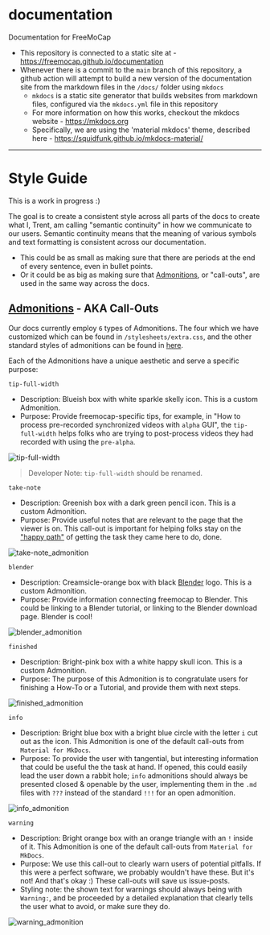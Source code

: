 # documentation

Documentation for FreeMoCap


 - This repository is connected to a static site at - https://freemocap.github.io/documentation
 - Whenever there is a commit to the `main` branch of this repository, a github action will attempt to build a new version of the documentation site from the markdown files in the `/docs/` folder using `mkdocs`
     - `mkdocs` is a static site generator that builds websites from markdown files, configured via the `mkdocs.yml` file in this repository
     - For more information on how this works, checkout the mkdocs website - https://mkdocs.org
     - Specifically, we are using the 'material mkdocs' theme, described here - https://squidfunk.github.io/mkdocs-material/

___

# Style Guide

This is a work in progress :)

The goal is to create a consistent style across all parts of the docs to create what I, Trent, am calling "semantic continuity" in how we communicate to our users. Semantic continuity means that the meaning of various symbols and text formatting is consistent across our documentation.
- This could be as small as making sure that there are periods at the end of every sentence, even in bullet points.
- Or it could be as big as making sure that [Admonitions](https://squidfunk.github.io/mkdocs-material/reference/admonitions/), or "call-outs", are used in the same way across the docs.

## [Admonitions](https://squidfunk.github.io/mkdocs-material/reference/admonitions/) - AKA Call-Outs
Our docs currently employ `6` types of Admonitions. The four which we have customized which can be found in `/stylesheets/extra.css`, and the other standard styles of admonitions can be found in [here](https://squidfunk.github.io/mkdocs-material/reference/admonitions/#supported-types).

Each of the Admonitions have a unique aesthetic and serve a specific purpose:

`tip-full-width`
- Description: Blueish box with white sparkle skelly icon. This is a custom Admonition.
- Purpose: Provide freemocap-specific tips, for example, in "How to process pre-recorded synchronized videos with `alpha` GUI", the `tip-full-width` helps folks who are trying to post-process videos they had recorded with using the `pre-alpha`.

![tip-full-width](https://user-images.githubusercontent.com/62706609/202797425-e0d0ec64-7752-4aeb-a76e-a39dd671be9f.png)
> Developer Note: `tip-full-width` should be renamed.

`take-note`
- Description: Greenish box with a dark green pencil icon. This is a custom Admonition.
- Purpose: Provide useful notes that are relevant to the page that the viewer is on. This call-out is important for helping folks stay on the ["happy path"](https://en.wikipedia.org/wiki/Happy_path) of getting the task they came here to do, done.

![take-note_admonition](https://user-images.githubusercontent.com/62706609/202797519-31d45917-568c-40f4-9978-a6f2a2205177.png)

`blender`
- Description: Creamsicle-orange box with black [Blender](https://www.google.com/search?client=firefox-b-1-d&q=blender) logo. This is a custom Admonition.
- Purpose: Provide information connecting freemocap to Blender. This could be linking to a Blender tutorial, or linking to the Blender download page. Blender is cool!

![blender_admonition](https://user-images.githubusercontent.com/62706609/202797532-8cf8f03b-14de-4725-9c5d-933a70329000.png)

`finished`
- Description: Bright-pink box with a white happy skull icon. This is a custom Admonition.
- Purpose: The purpose of this Admonition is to congratulate users for finishing a How-To or a Tutorial, and provide them with next steps.

![finished_admonition](https://user-images.githubusercontent.com/62706609/202797567-d03ec289-8e66-4577-b831-1cd4ab4f6374.png)

`info`
- Description: Bright blue box with a bright blue circle with the letter `i` cut out as the icon. This Admonition is one of the default call-outs from `Material for MkDocs`.
- Purpose: To provide the user with tangential, but interesting information that could be useful the the task at hand. If opened, this could easily lead the user down a rabbit hole; `info` admonitions should always be presented closed & openable by the user, implementing them in the `.md` files with `???` instead of the standard `!!!` for an open admonition.

![info_admonition](https://user-images.githubusercontent.com/62706609/202797755-e8bd7d78-5ddd-412a-8084-b0e5e20e9186.png)

`warning`
- Description: Bright orange box with an orange triangle with an `!` inside of it. This Admonition is one of the default call-outs from `Material for MkDocs`.
- Purpose: We use this call-out to clearly warn users of potential pitfalls. If this were a perfect software, we probably wouldn't have these. But it's not! And that's okay :) These call-outs will save us issue-posts.
- Styling note: the shown text for warnings should always being with `Warning:`, and be proceeded by a detailed explanation that clearly tells the user what to avoid, or make sure they do.

![warning_admonition](https://user-images.githubusercontent.com/62706609/202797732-7d7e8556-5d9e-4008-907e-bce50fb272c6.png)




